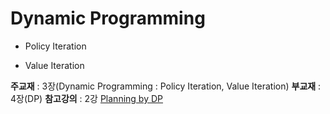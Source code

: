# Dynamic Programming

+ Policy Iteration

+ Value Iteration

**주교재** : 3장(Dynamic Programming : Policy Iteration, Value Iteration)
**부교재** : 4장(DP)
**참고강의** : 2강 [Planning by DP](https://www.youtube.com/watch?v=Nd1-UUMVfz4&t=605s)
